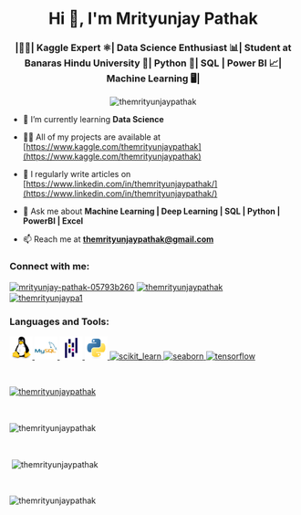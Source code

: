 <h1 align="center">Hi 👋, I'm Mrityunjay Pathak</h1>
<h3 align="center">|👨‍💻| Kaggle Expert ⚛️| Data Science Enthusiast 📊| Student at Banaras Hindu University 🏫| Python 🐍| SQL | Power BI 📈| Machine Learning 🖥️|</h3>

<p align="center"> <img src="https://komarev.com/ghpvc/?username=themrityunjaypathak&label=Profile%20views&color=0e75b6&style=plastic" alt="themrityunjaypathak" /> </p>

- 🌱 I’m currently learning **Data Science**

- 👨‍💻 All of my projects are available at [https://www.kaggle.com/themrityunjaypathak](https://www.kaggle.com/themrityunjaypathak)

- 📝 I regularly write articles on [https://www.linkedin.com/in/themrityunjaypathak/](https://www.linkedin.com/in/themrityunjaypathak/)

- 💬 Ask me about **Machine Learning | Deep Learning | SQL | Python | PowerBI | Excel**

- 📫 Reach me at **themrityunjaypathak@gmail.com**

<h3 align="left">Connect with me:</h3>
<p align="left">
<a href="https://www.linkedin.com/in/themrityunjaypathak/" target="blank"><img align="center" src="https://raw.githubusercontent.com/rahuldkjain/github-profile-readme-generator/master/src/images/icons/Social/linked-in-alt.svg" alt="mrityunjay-pathak-05793b260" height="30" width="40" /></a>
<a href="https://kaggle.com/themrityunjaypathak" target="blank"><img align="center" src="https://raw.githubusercontent.com/rahuldkjain/github-profile-readme-generator/master/src/images/icons/Social/kaggle.svg" alt="themrityunjaypathak" height="30" width="40" /></a>
<a href="https://www.hackerrank.com/themrityunjaypa1" target="blank"><img align="center" src="https://raw.githubusercontent.com/rahuldkjain/github-profile-readme-generator/master/src/images/icons/Social/hackerrank.svg" alt="themrityunjaypa1" height="30" width="40" /></a>
</p>

<h3 align="left">Languages and Tools:</h3>
<p align="left"> <a href="https://www.linux.org/" target="_blank" rel="noreferrer"> <img src="https://raw.githubusercontent.com/devicons/devicon/master/icons/linux/linux-original.svg" alt="linux" width="40" height="40"/> </a> <a href="https://www.mysql.com/" target="_blank" rel="noreferrer"> <img src="https://raw.githubusercontent.com/devicons/devicon/master/icons/mysql/mysql-original-wordmark.svg" alt="mysql" width="40" height="40"/> </a> <a href="https://pandas.pydata.org/" target="_blank" rel="noreferrer"> <img src="https://raw.githubusercontent.com/devicons/devicon/2ae2a900d2f041da66e950e4d48052658d850630/icons/pandas/pandas-original.svg" alt="pandas" width="40" height="40"/> </a> <a href="https://www.python.org" target="_blank" rel="noreferrer"> <img src="https://raw.githubusercontent.com/devicons/devicon/master/icons/python/python-original.svg" alt="python" width="40" height="40"/> </a> <a href="https://scikit-learn.org/" target="_blank" rel="noreferrer"> <img src="https://upload.wikimedia.org/wikipedia/commons/0/05/Scikit_learn_logo_small.svg" alt="scikit_learn" width="40" height="40"/> </a> <a href="https://seaborn.pydata.org/" target="_blank" rel="noreferrer"> <img src="https://seaborn.pydata.org/_images/logo-mark-lightbg.svg" alt="seaborn" width="40" height="40"/> </a> <a href="https://www.tensorflow.org" target="_blank" rel="noreferrer"> <img src="https://www.vectorlogo.zone/logos/tensorflow/tensorflow-icon.svg" alt="tensorflow" width="40" height="40"/> </a> </p>

<br>

<p align="left"> <a href="https://github.com/ryo-ma/github-profile-trophy"><img src="https://github-profile-trophy.vercel.app/?username=themrityunjaypathak" alt="themrityunjaypathak" /></a> </p>

<br>

<p><img align="center" src="https://github-readme-stats.vercel.app/api/top-langs?username=themrityunjaypathak&show_icons=true&theme=radical&locale=en&layout=compact" alt="themrityunjaypathak" /></p>

<br>

<p>&nbsp;<img align="center" src="https://github-readme-stats.vercel.app/api?username=themrityunjaypathak&show_icons=true&theme=radical&locale=en" alt="themrityunjaypathak" /></p>

<br>

<p><img align="center" src="https://github-readme-streak-stats.herokuapp.com/?user=themrityunjaypathak&theme=dark" alt="themrityunjaypathak" /></p>
